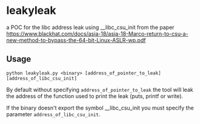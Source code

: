# leakyleak
a POC for the libc address leak using __libc_csu_init from the paper https://www.blackhat.com/docs/asia-18/asia-18-Marco-return-to-csu-a-new-method-to-bypass-the-64-bit-Linux-ASLR-wp.pdf

## Usage
```
python leakyleak.py <binary> [address_of_pointer_to_leak] [address_of_libc_csu_init]
```
By default without specifying `address_of_pointer_to_leak` the tool will leak the address of the function used to print the leak (puts, printf or write).

If the binary doesn't export the symbol __libc_csu_init you must specify the parameter `address_of_libc_csu_init`.
